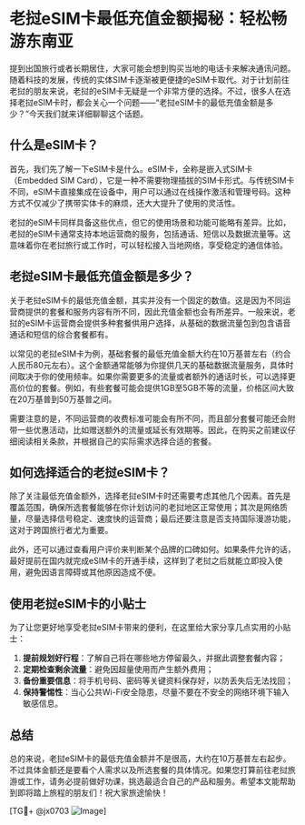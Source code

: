 # 老挝eSIM卡最低充值金额揭秘：轻松畅游东南亚

提到出国旅行或者长期居住，大家可能会想到购买当地的电话卡来解决通讯问题。随着科技的发展，传统的实体SIM卡逐渐被更便捷的eSIM卡取代。对于计划前往老挝的朋友来说，老挝的eSIM卡无疑是一个非常方便的选择。不过，很多人在选择老挝eSIM卡时，都会关心一个问题——“老挝eSIM卡的最低充值金额是多少？”今天我们就来详细聊聊这个话题。

## 什么是eSIM卡？

首先，我们先了解一下eSIM卡是什么。eSIM卡，全称是嵌入式SIM卡（Embedded SIM Card），它是一种不需要物理插拔的SIM卡形式。与传统SIM卡不同，eSIM卡直接集成在设备中，用户可以通过在线操作激活和管理号码。这种方式不仅减少了携带实体卡的麻烦，还大大提升了使用的灵活性。

老挝的eSIM卡同样具备这些优点，但它的使用场景和功能可能略有差异。比如，老挝的eSIM卡通常支持本地运营商的服务，包括通话、短信以及数据流量等。这意味着你在老挝旅行或工作时，可以轻松接入当地网络，享受稳定的通信体验。

## 老挝eSIM卡最低充值金额是多少？

关于老挝eSIM卡的最低充值金额，其实并没有一个固定的数值。这是因为不同运营商提供的套餐和服务内容有所不同，因此充值金额也会有所差异。一般来说，老挝的eSIM卡运营商会提供多种套餐供用户选择，从基础的数据流量包到包含语音通话和短信的综合套餐都有。

以常见的老挝eSIM卡为例，基础套餐的最低充值金额大约在10万基普左右（约合人民币80元左右）。这个金额通常能够为你提供几天的基础数据流量服务，具体时间取决于你的使用频率。如果你需要更多的流量或者额外的通话时长，可以选择更高价位的套餐。例如，有些套餐可能会提供1GB至5GB不等的流量，价格区间大致在20万基普到50万基普之间。

需要注意的是，不同运营商的收费标准可能会有所不同，而且部分套餐可能还会附带一些优惠活动，比如赠送额外的流量或延长有效期等。因此，在购买之前建议仔细阅读相关条款，并根据自己的实际需求选择合适的套餐。

## 如何选择适合的老挝eSIM卡？

除了关注最低充值金额外，选择老挝eSIM卡时还需要考虑其他几个因素。首先是覆盖范围，确保所选套餐能够在你计划访问的老挝地区正常使用；其次是网络质量，尽量选择信号稳定、速度快的运营商；最后还要注意是否支持国际漫游功能，这对于跨国旅行者尤为重要。

此外，还可以通过查看用户评价来判断某个品牌的口碑如何。如果条件允许的话，最好提前在国内就完成eSIM卡的开通手续，这样到了老挝之后就能立即投入使用，避免因语言障碍或其他原因造成不便。

## 使用老挝eSIM卡的小贴士

为了让您更好地享受老挝eSIM卡带来的便利，在这里给大家分享几点实用的小贴士：

1. **提前规划好行程**：了解自己将在哪些地方停留最久，并据此调整套餐内容；
2. **定期检查剩余流量**：避免因超量使用而产生额外费用；
3. **备份重要信息**：将手机号码、密码等关键资料保存好，以防丢失后无法找回；
4. **保持警惕性**：当心公共Wi-Fi安全隐患，尽量不要在不安全的网络环境下输入敏感信息。

## 总结

总的来说，老挝eSIM卡的最低充值金额并不是很高，大约在10万基普左右起步。不过具体金额还是要看个人需求以及所选套餐的具体情况。如果您打算前往老挝旅游或工作，请务必提前做好功课，挑选最适合自己的产品和服务。希望本文能帮助到即将踏上旅程的朋友们！祝大家旅途愉快！

[TG💪+ @jx0703 ![Image](https://github.com/user-attachments/assets/dbca1d08-cadb-493c-b0ec-ad6f7a83f270)]